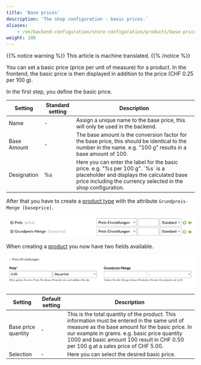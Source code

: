 ```yaml
---
title: 'Base prices'
description: 'The shop configuration - basic prices.'
aliases:
    - /en/backend-configuration/store-configuration/products/base-price/
weight: 100
---
```


{{% notice warning %}}
This article is machine translated.
{{% /notice %}}

You can set a basic price (price per unit of measure) for a product. In the frontend, the basic price is then displayed in addition to the price (CHF 0.25 per 100 g).

In the first step, you define the basic price.

<table><thead><tr><th>Setting</th> <th>Standard setting</th> <th>Description</th> </tr></thead><tbody><tr><td>Name</td> <td>-</td> <td>Assign a unique name to the base price, this will only be used in the backend.</td> </tr><tr><td>Base Amount</td> <td>-</td> <td>The base amount is the conversion factor for the base price, this should be identical to the number in the name. e.g. "100 g" results in a base amount of 100.</td> </tr><tr><td>Designation</td> <td>%s</td> <td>Here you can enter the label for the basic price. e.g. "%s per 100 g". `%s` is a placeholder and displays the calculated base price including the currency selected in the <docrobot_route name="configuration">shop configuration</docrobot_route>.</td></tr></tbody></table>

After that you have to create a [product type](/de/backend-konfiguration-shop-Produkttypen/) with the attribute `Grundpreis-Menge [baseprice]`.

![Product type with the attribute basic price quantity](attribut_grundpreis_menge.png)

When creating a [product](/de/backend-produkte/) you now have two fields available.

![Create a product with basic price](produkt_anlegen.png)

<table><thead><tr><th>Setting</th> <th>Default setting</th> <th>Description</th> </tr></thead><tbody><tr><td>Base price quantity</td> <td>-</td> <td>This is the total quantity of the product. This information must be entered in the same unit of measure as the base amount for the basic price. In our example in grams. e.g. basic price quantity 1000 and basic amount 100 result in CHF 0.50 per 100 g at a sales price of CHF 5.00.</td> </tr><tr><td>Selection</td> <td>-</td> <td>Here you can select the desired basic price.</td></tr></tbody></table>
